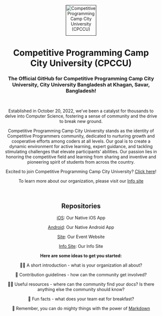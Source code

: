 <div align="center">
  <a href="" target="blank"><img src="" width="100" alt="Competitive Programming Camp City University (CPCCU)" /></a>
  <h1 align="center">
     Competitive Programming Camp City University (CPCCU)
  </h1>
  <h3>The Official GitHub for Competitive Programming Camp City University, City University Bangladesh at Khagan, Savar, Bangladesh!</h3>  
  <br>
  <p>Established in October 20, 2022, we’ve been a catalyst for thousands to delve into Computer Science, fostering a sense of community and the drive to break new ground.</p>
  <p>Competitive Programming Camp City University stands as the identity of Competitive Programmers community, dedicated to nurturing growth and cooperative efforts among coders at all levels. Our goal is to create a dynamic environment for active learning, expert guidance, and tackling stimulating challenges that elevate participants’ abilities. Our passion lies in honoring the competitive field and learning from sharing and inventive and pioneering spirit of students from across the country.</p>
  <p>Excited to join Competitive Programming Camp City University? <a href="https://cpccu.github.io/cpccu/">Click here</a>!</p>
  <p>To learn more about our organization, please visit our <a href="https://cpccu.github.io/cpccu/">Info site</a></p>
  <br>
  <h2>Repositories</h2>
  <p><a href="https://github.com/cpccu/cpccu">iOS</a>: Our Native iOS App</p>
  <p><a href="https://github.com/cpccu/cpccu">Android</a>: Our Native Android App</p>
  <p><a href="https://github.com/cpccu/cpccu">Site</a>: Our Event Website</p>
  <p><a href="https://github.com/cpccu/cpccu">Info Site</a>: Our Info Site</p>
  

**Here are some ideas to get you started:**

🙋‍♀️ A short introduction - what is your organization all about?

🌈 Contribution guidelines - how can the community get involved?

👩‍💻 Useful resources - where can the community find your docs? Is there anything else the community should know?

🍿 Fun facts - what does your team eat for breakfast?

🧙 Remember, you can do mighty things with the power of [Markdown](https://docs.github.com/github/writing-on-github/getting-started-with-writing-and-formatting-on-github/basic-writing-and-formatting-syntax)

</div>
